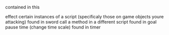 contained in this

effect certain instances of a script (specificaly those on game objects youre attacking)  found in sword
call a method in a different script   found in goal
pause time (change time scale) found in timer
